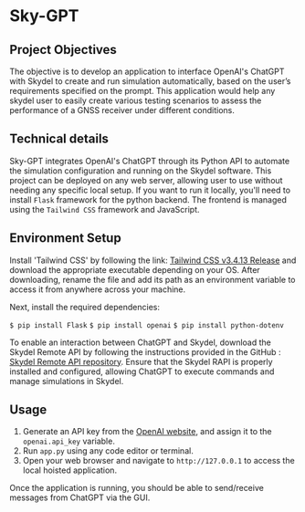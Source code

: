 # Sky-GPT

## Project Objectives
The objective is to develop an application to interface OpenAI's ChatGPT with Skydel to create and run simulation
automatically, based on the user’s requirements specified on the prompt. This application would help any skydel user 
to easily create various testing scenarios to assess the performance of a GNSS receiver under different conditions.

## Technical details
Sky-GPT integrates OpenAI's ChatGPT through its Python API to automate the simulation configuration and running on the Skydel software. 
This project can be deployed on any web server, allowing user to use without needing any specific local setup. If you want to run it locally, 
you'll need to install `Flask` framework for the python backend. The frontend is managed using the `Tailwind CSS` framework and JavaScript.

## Environment Setup

Install 'Tailwind CSS' by following the link: [Tailwind CSS v3.4.13 Release](https://github.com/tailwindlabs/tailwindcss/releases/tag/v3.4.13) 
and download the appropriate executable depending on your OS. After downloading, rename the file and add its path as an 
environment variable to access it from anywhere across your machine.

Next, install the required dependencies:

``$ pip install Flask``
``$ pip install openai``
``$ pip install python-dotenv``

To enable an interaction between ChatGPT and Skydel, download the Skydel Remote API by following the instructions 
provided in the GitHub : [Skydel Remote API repository](https://github.com/learn-safran-navigation-timing/skydel-remote-api). 
Ensure that the Skydel RAPI is properly installed and configured, allowing ChatGPT to execute commands and manage simulations in Skydel.

## Usage

1. Generate an API key from the [OpenAI website](https://platform.openai.com/signup), and assign it to the `openai.api_key` variable.
2. Run `app.py` using any code editor or terminal.
3. Open your web browser and navigate to `http://127.0.0.1` to access the local hoisted application.

Once the application is running, you should be able to send/receive messages from ChatGPT via the GUI.

